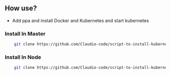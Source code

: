 ## How use?

- Add ppa and install Docker and Kubernetes and start kubernetes

### Install In Master
```bash
    git clone https://github.com/Claudio-code/script-to-install-kubernetes.git && cd ./script-to-install-kubernetes && sudo ./install_how_root.sh
```

### Install In Node
```bash
    git clone https://github.com/Claudio-code/script-to-install-kubernetes.git && cd ./script-to-install-kubernetes && sudo ./install_how_root_node.sh
```
